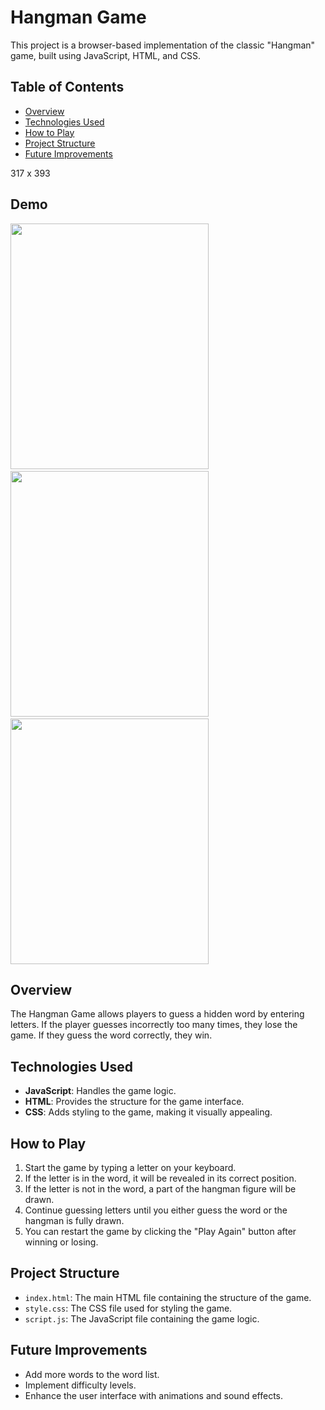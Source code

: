 # Hangman Game

This project is a browser-based implementation of the classic "Hangman" game, built using JavaScript, HTML, and CSS.

## Table of Contents
- [Overview](#overview)
- [Technologies Used](#technologies-used)
- [How to Play](#how-to-play)
- [Project Structure](#project-structure)
- [Future Improvements](#future-improvements)

317 x 393


## Demo
<img src="https://github.com/user-attachments/assets/b654595f-cd79-42dd-9478-7061c34bb312" width="317" height="393" />
&nbsp;
&nbsp;
<img src="https://github.com/user-attachments/assets/a14c97ba-90e9-44f9-bb1a-0b566f8058de" width="317" height="393" />
&nbsp;
&nbsp;
<img src="https://github.com/user-attachments/assets/225c9b5a-59e9-4f7f-9cda-c24e8d89286d" width="317" height="393" />


## Overview
The Hangman Game allows players to guess a hidden word by entering letters. If the player guesses incorrectly too many times, they lose the game. If they guess the word correctly, they win.

## Technologies Used
- **JavaScript**: Handles the game logic.
- **HTML**: Provides the structure for the game interface.
- **CSS**: Adds styling to the game, making it visually appealing.

## How to Play
1. Start the game by typing a letter on your keyboard.
2. If the letter is in the word, it will be revealed in its correct position.
3. If the letter is not in the word, a part of the hangman figure will be drawn.
4. Continue guessing letters until you either guess the word or the hangman is fully drawn.
5. You can restart the game by clicking the "Play Again" button after winning or losing.

## Project Structure
- `index.html`: The main HTML file containing the structure of the game.
- `style.css`: The CSS file used for styling the game.
- `script.js`: The JavaScript file containing the game logic.

## Future Improvements
- Add more words to the word list.
- Implement difficulty levels.
- Enhance the user interface with animations and sound effects.

